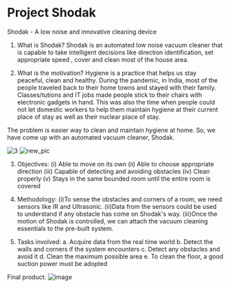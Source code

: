 # Project Shodak
Shodak - A low noise and innovative cleaning device

1. What is Shodak?
Shodak is an automated low noise vacuum cleaner that is capable to take intelligent decisions like direction identification, set appropriate speed , cover and clean most of the house area. 

2. What is the motivation?
Hygiene is a practice that helps us stay peaceful, clean and healthy. During the pandemic, in India, most of the people traveled back to their home towns and stayed with their family. Classes/tutions and IT jobs made people stick to their chairs with electronic gadgets in hand. This was also the time when people could not let domestic workers to help them maintain hygiene at their current place of stay as well as their nuclear place of stay. 

  The problem is easier way to clean and maintain hygiene at home. So, we have come up with an automated vacuum cleaner, Shodak.
  
  ![3](https://user-images.githubusercontent.com/87947722/168611539-92190307-38a4-4062-92cc-4f48df36a007.png)
  ![new_pic](https://user-images.githubusercontent.com/87947722/168611836-09bdf79d-e609-4c3b-8aef-7bd22c18fd03.PNG)

3. Objectives: 
(i) Able to move on its own
(ii) Able to choose appropriate direction
(iii) Capable of detecting and avoiding obstacles
(iv) Clean properly
(v) Stays in the same bounded room until the entire room is covered

4. Methodology: 
(i)To sense the obstacles and corners of a room, we need sensors like IR and Ultrasonic.
(ii)Data from the sensors could be used to understand if any obstacle has come on Shodak's way.
(iii)Once the motion of Shodak is controlled, we can attach the vacuum cleaning essentials to the pre-built system.

5. Tasks involved: 
a. Acquire data from the real time world
b. Detect the walls and corners if the system encounters
c. Detect any obstacles and avoid it
d. Clean the maximum possible area
e. To clean the floor, a good suction power must be adopted

Final product:
![image](https://user-images.githubusercontent.com/87947722/174720411-ce612eed-71f3-4e9f-8c62-f72c8f8376d3.png)
